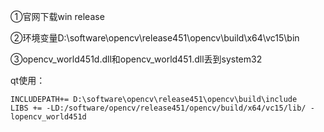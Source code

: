 ①官网下载win release

②环境变量D:\software\opencv\release451\opencv\build\x64\vc15\bin

③opencv_world451d.dll和opencv_world451.dll丢到system32

qt使用：
```
INCLUDEPATH+= D:\software\opencv\release451\opencv\build\include
LIBS += -LD:/software/opencv/release451/opencv/build/x64/vc15/lib/ -lopencv_world451d
```
